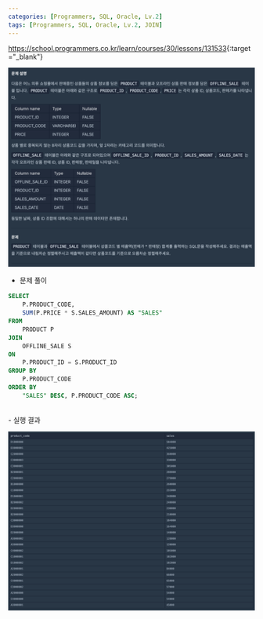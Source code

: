 ```yaml
---
categories: [Programmers, SQL, Oracle, Lv.2]
tags: [Programmers, SQL, Oracle, Lv.2, JOIN] 
---
```


<https://school.programmers.co.kr/learn/courses/30/lessons/131533>{:target="_blank"}

![문제](/assets/img/programmers/sql/oracle/lv.2/%EC%83%81%ED%92%88_%EB%B3%84_%EC%98%A4%ED%94%84%EB%9D%BC%EC%9D%B8_%EB%A7%A4%EC%B6%9C_%EA%B5%AC%ED%95%98%EA%B8%B0(1).png)

- 문제 풀이

```sql
SELECT 
    P.PRODUCT_CODE, 
    SUM(P.PRICE * S.SALES_AMOUNT) AS "SALES"
FROM 
    PRODUCT P
JOIN 
    OFFLINE_SALE S
ON 
    P.PRODUCT_ID = S.PRODUCT_ID
GROUP BY 
    P.PRODUCT_CODE       
ORDER BY 
    "SALES" DESC, P.PRODUCT_CODE ASC;
```

<br>
- 실행 결과

![실행 결과](/assets/img/programmers/sql/oracle/lv.2/%EC%83%81%ED%92%88_%EB%B3%84_%EC%98%A4%ED%94%84%EB%9D%BC%EC%9D%B8_%EB%A7%A4%EC%B6%9C_%EA%B5%AC%ED%95%98%EA%B8%B0(2).png)
